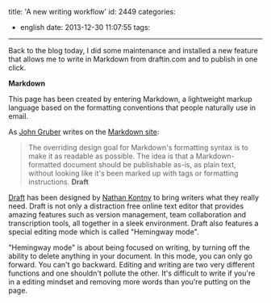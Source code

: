 title: 'A new writing workflow'
id: 2449
categories:
  - english
date: 2013-12-30 11:07:55
tags:
---

Back to the blog today, I did some maintenance and installed a new feature that allows me to write in Markdown from draftin.com and to publish in one click.

**Markdown**

This page has been created by entering Markdown, a lightweight markup language based on the formatting conventions that people naturally use in email.

As [John Gruber](http://daringfireball.net/) writes on the [Markdown site](http://daringfireball.net/projects/markdown/):
> The overriding design goal for Markdown's
> formatting syntax is to make it as readable
> as possible. The idea is that a
> Markdown-formatted document should be
> publishable as-is, as plain text, without
> looking like it's been marked up with tags
> or formatting instructions.
**Draft**

[Draft](https://draftin.com/) has been designed by [Nathan Kontny](https://twitter.com/natekontny) to bring writers what they really need. Draft is not only a distraction free online text editor that provides amazing features such as version management, team collaboration and transcription tools, all together in a sleek environment. Draft also features a special editing mode which is called "Hemingway mode".

"Hemingway mode" is about being focused on writing, by turning off the ability to delete anything in your document. In this mode, you can only go forward. You can't go backward. Editing and writing are two very different functions and one shouldn't pollute the other. It's difficult to write if you're in a editing mindset and removing more words than you're putting on the page.